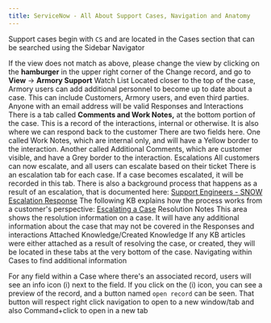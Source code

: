 ```yaml
---
title: ServiceNow - All About Support Cases, Navigation and Anatomy
---
```



Support cases begin with ```CS``` and are located in the Cases section that can be searched using the Sidebar Navigator

If the view does not match as above, please change the view by clicking on the **hamburger** in the upper right corner of the Change record, and go to **View** → **Armory Support**
Watch List
Located closer to the top of the case, Armory users can add additional personnel to become up to date about a case. This can include Customers, Armory users, and even third parties. Anyone with an email address will be valid
Responses and Interactions
There is a tab called **Comments and Work Notes,** at the bottom portion of the case. This is a record of the interactions, internal or otherwise. It is also where we can respond back to the customer
There are two fields here. One called Work Notes, which are internal only, and will have a Yellow border to the interaction. Another called Additional Comments, which are customer visible, and have a Grey border to the interaction.
Escalations
All customers can now escalate, and all users can escalate based on their ticket
There is an escalation tab for each case. If a case becomes escalated, it will be recorded in this tab. There is also a background process that happens as a result of an escalation, that is documented here: [Support Engineers - SNOW Escalation Response](https://support.armory.io/support?id=kb_article_view&sysparm_article=KB0010246)
The following KB explains how the process works from a customer's perspective: [Escalating a Case](https://support.armory.io/support?id=kb_article_view&sysparm_article=KB0010203)
Resolution Notes
This area shows the resolution information on a case. It will have any additional information about the case that may not be covered in the Responses and interactions
Attached Knowledge/Created Knowledge
If any KB articles were either attached as a result of resolving the case, or created, they will be located in these tabs at the very bottom of the case.
Navigating within Cases to find additional information

For any field within a Case where there's an associated record, users will see an info icon (i) next to the field.
If you click on the (i) icon, you can see a preview of the record, and a button named ```open record``` can be seen. That button will respect right click navigation to open to a new window/tab and also Command+click to open in a new tab

